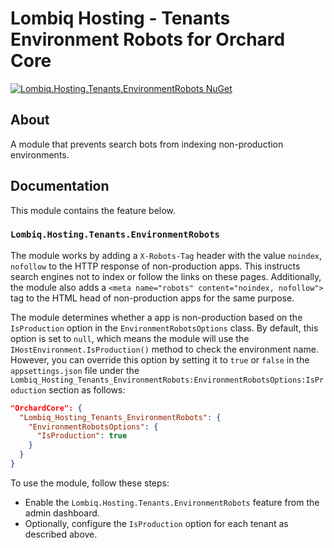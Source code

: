 # Lombiq Hosting - Tenants Environment Robots for Orchard Core

[![Lombiq.Hosting.Tenants.EnvironmentRobots NuGet](https://img.shields.io/nuget/v/Lombiq.Hosting.Tenants.EnvironmentRobots?label=Lombiq.Hosting.Tenants.EnvironmentRobots)](https://www.nuget.org/packages/Lombiq.Hosting.Tenants.EnvironmentRobots/)

## About

A module that prevents search bots from indexing non-production environments.

## Documentation

This module contains the feature below.

### `Lombiq.Hosting.Tenants.EnvironmentRobots`

The module works by adding a `X-Robots-Tag` header with the value `noindex`, `nofollow` to the HTTP response of non-production apps. This instructs search engines not to index or follow the links on these pages. Additionally, the module also adds a `<meta name="robots" content="noindex, nofollow">` tag to the HTML head of non-production apps for the same purpose.

The module determines whether a app is non-production based on the `IsProduction` option in the `EnvironmentRobotsOptions` class. By default, this option is set to `null`, which means the module will use the `IHostEnvironment.IsProduction()` method to check the environment name. However, you can override this option by setting it to `true` or `false` in the `appsettings.json` file under the `Lombiq_Hosting_Tenants_EnvironmentRobots:EnvironmentRobotsOptions:IsProduction` section as follows:

```json
"OrchardCore": {
  "Lombiq_Hosting_Tenants_EnvironmentRobots": {
    "EnvironmentRobotsOptions": {
      "IsProduction": true
    }
  }  
}
```

To use the module, follow these steps:

- Enable the `Lombiq.Hosting.Tenants.EnvironmentRobots` feature from the admin dashboard.
- Optionally, configure the `IsProduction` option for each tenant as described above.
